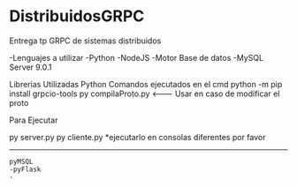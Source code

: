 # DistribuidosGRPC
Entrega tp GRPC de sistemas distribuidos

-Lenguajes a utilizar
    -Python
    -NodeJS
-Motor Base de datos
    -MySQL Server 9.0.1
    
Librerias Utilizadas
Python
Comandos ejecutados en el cmd
    python -m pip install grpcio-tools
    py compilaProto.py <--- Usar en caso de modificar el proto


Para Ejecutar

py server.py
py cliente.py 
*ejecutarlo en consolas diferentes por favor
*****
    pyMSQL
    -pyFlask
    -